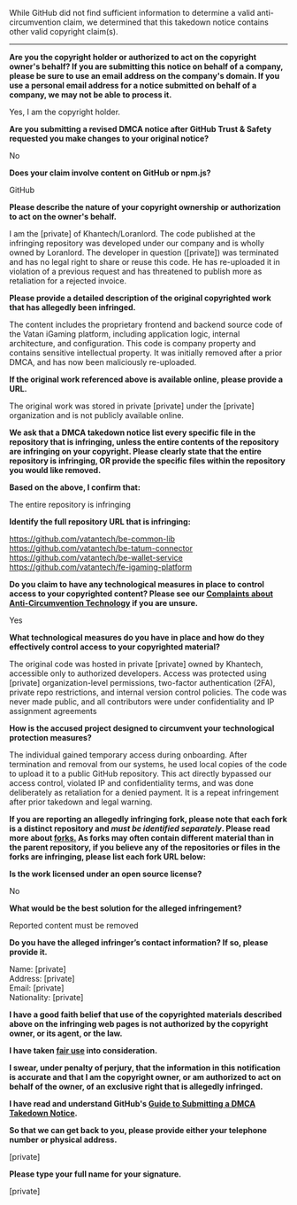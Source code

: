 While GitHub did not find sufficient information to determine a valid anti-circumvention claim, we determined that this takedown notice contains other valid copyright claim(s).

---

**Are you the copyright holder or authorized to act on the copyright owner's behalf? If you are submitting this notice on behalf of a company, please be sure to use an email address on the company's domain. If you use a personal email address for a notice submitted on behalf of a company, we may not be able to process it.**

Yes, I am the copyright holder.

**Are you submitting a revised DMCA notice after GitHub Trust & Safety requested you make changes to your original notice?**

No

**Does your claim involve content on GitHub or npm.js?**

GitHub

**Please describe the nature of your copyright ownership or authorization to act on the owner's behalf.**

I am the [private] of Khantech/Loranlord. The code published at the infringing repository was developed under our company and is wholly owned by Loranlord. The developer in question ([private]) was terminated and has no legal right to share or reuse this code. He has re-uploaded it in violation of a previous request and has threatened to publish more as retaliation for a rejected invoice.

**Please provide a detailed description of the original copyrighted work that has allegedly been infringed.**

The content includes the proprietary frontend and backend source code of the Vatan iGaming platform, including application logic, internal architecture, and configuration. This code is company property and contains sensitive intellectual property. It was initially removed after a prior DMCA, and has now been maliciously re-uploaded.

**If the original work referenced above is available online, please provide a URL.**

The original work was stored in private [private] under the [private] organization and is not publicly available online.

**We ask that a DMCA takedown notice list every specific file in the repository that is infringing, unless the entire contents of the repository are infringing on your copyright. Please clearly state that the entire repository is infringing, OR provide the specific files within the repository you would like removed.**

**Based on the above, I confirm that:**

The entire repository is infringing

**Identify the full repository URL that is infringing:**

https://github.com/vatantech/be-common-lib  
https://github.com/vatantech/be-tatum-connector  
https://github.com/vatantech/be-wallet-service  
https://github.com/vatantech/fe-igaming-platform  

**Do you claim to have any technological measures in place to control access to your copyrighted content? Please see our <a href="https://docs.github.com/articles/guide-to-submitting-a-dmca-takedown-notice#complaints-about-anti-circumvention-technology">Complaints about Anti-Circumvention Technology</a> if you are unsure.**

Yes

**What technological measures do you have in place and how do they effectively control access to your copyrighted material?**

The original code was hosted in private [private] owned by Khantech, accessible only to authorized developers. Access was protected using [private] organization-level permissions, two-factor authentication (2FA), private repo restrictions, and internal version control policies. The code was never made public, and all contributors were under confidentiality and IP assignment agreements

**How is the accused project designed to circumvent your technological protection measures?**

The individual gained temporary access during onboarding. After termination and removal from our systems, he used local copies of the code to upload it to a public GitHub repository. This act directly bypassed our access control, violated IP and confidentiality terms, and was done deliberately as retaliation for a denied payment. It is a repeat infringement after prior takedown and legal warning.

**If you are reporting an allegedly infringing fork, please note that each fork is a distinct repository and <i>must be identified separately</i>. Please read more about <a href="https://docs.github.com/articles/dmca-takedown-policy#b-what-about-forks-or-whats-a-fork">forks.</a> As forks may often contain different material than in the parent repository, if you believe any of the repositories or files in the forks are infringing, please list each fork URL below:**

**Is the work licensed under an open source license?**

No

**What would be the best solution for the alleged infringement?**

Reported content must be removed

**Do you have the alleged infringer’s contact information? If so, please provide it.**

Name: [private]  
Address: [private]  
Email: [private]  
Nationality: [private]  

**I have a good faith belief that use of the copyrighted materials described above on the infringing web pages is not authorized by the copyright owner, or its agent, or the law.**

**I have taken <a href="https://www.lumendatabase.org/topics/22">fair use</a> into consideration.**

**I swear, under penalty of perjury, that the information in this notification is accurate and that I am the copyright owner, or am authorized to act on behalf of the owner, of an exclusive right that is allegedly infringed.**

**I have read and understand GitHub's <a href="https://docs.github.com/articles/guide-to-submitting-a-dmca-takedown-notice/">Guide to Submitting a DMCA Takedown Notice</a>.**

**So that we can get back to you, please provide either your telephone number or physical address.**

[private]

**Please type your full name for your signature.**

[private]
